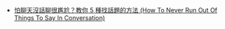 - [怕聊天沒話聊很尷尬？教你 5 種找話題的方法 (How To Never Run Out Of Things To Say In Conversation)](https://tw.voicetube.com/videos/61241)